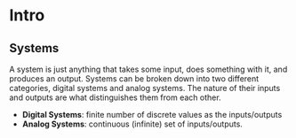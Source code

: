 # Intro

## Systems
A system is just anything that takes some input, does something with it, and produces
an output. Systems can be broken down into two different categories, digital systems 
and analog systems. The nature of their inputs and outputs are what distinguishes them
from each other.

- **Digital Systems**: finite number of discrete values as the inputs/outputs
- **Analog Systems**: continuous (infinite) set of inputs/outputs.
